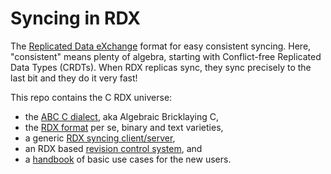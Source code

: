   # Syncing in RDX

The [Replicated Data eXchange][R] format for easy consistent syncing.
Here, "consistent" means plenty of algebra, starting with Conflict-free Replicated Data Types (CRDTs).
When RDX replicas sync, they sync precisely to the last bit and they do it very fast!

This repo contains the C RDX universe:

  - the [ABC C dialect][A], aka Algebraic Bricklaying C,
  - the [RDX format][R] per se, binary and text varieties,
  - a generic [RDX syncing client/server][Z],
  - an RDX based [revision control system][Z], and
  - a [handbook][B] of basic use cases for the new users.

[A]: ./abc/README.md
[R]: ./rdx/README.md
[Z]: ./zync/README.md
[F]: ./fork/README.md
[B]: ./book/README.md
